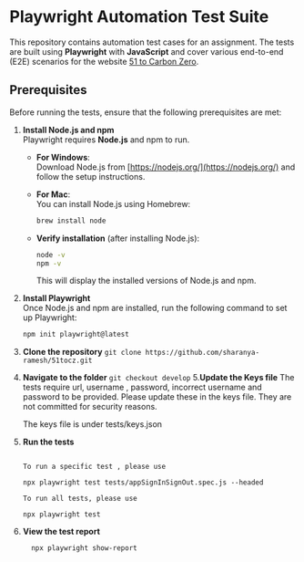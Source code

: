# Playwright Automation Test Suite

This repository contains automation test cases for an assignment. The tests are built using **Playwright** with **JavaScript** and cover various end-to-end (E2E) scenarios for the website [51 to Carbon Zero](https://alpha.51tocarbonzero.com/#/sign-in).

## Prerequisites

Before running the tests, ensure that the following prerequisites are met:

1. **Install Node.js and npm**  
   Playwright requires **Node.js** and npm to run.  

   - **For Windows**:  
     Download Node.js from [https://nodejs.org/](https://nodejs.org/) and follow the setup instructions.  

   - **For Mac**:  
     You can install Node.js using Homebrew:  
     ```bash
     brew install node
     ```  

   - **Verify installation** (after installing Node.js):  
     ```bash
     node -v  
     npm -v  
     ```  
     This will display the installed versions of Node.js and npm.

2. **Install Playwright**  
   Once Node.js and npm are installed, run the following command to set up Playwright:  
   ```bash
   npm init playwright@latest

3. **Clone the repository**
    ```git clone https://github.com/sharanya-ramesh/51tocz.git```
4. **Navigate to the folder**
    ```git checkout develop```
5.**Update the Keys file**
   The tests require url, username , password, incorrect username and password to be provided. Please update these in the keys file. They are not committed for 
   security reasons.

   The keys file is under tests/keys.json
6. **Run the tests**
    ```

    To run a specific test , please use

    npx playwright test tests/appSignInSignOut.spec.js --headed

    To run all tests, please use

    npx playwright test
    
    ```

7. **View the test report**
    ```
      npx playwright show-report  

    ```
